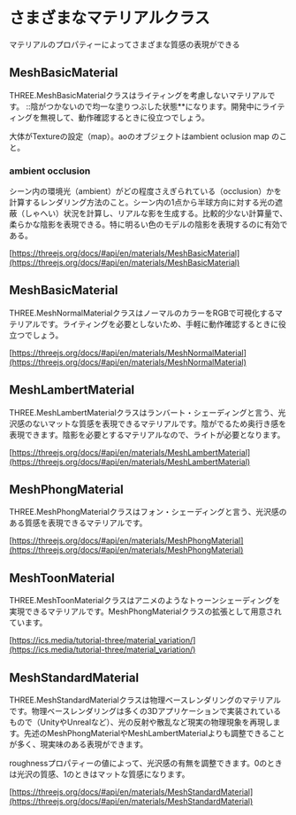 # さまざまなマテリアルクラス
マテリアルのプロパティーによってさまざまな質感の表現ができる

## MeshBasicMaterial
THREE.MeshBasicMaterialクラスはライティングを考慮しないマテリアルです。  ::陰がつかないので均一な塗りつぶした状態**になります。開発中にライティングを無視して、動作確認するときに役立つでしょう。


大体がTextureの設定（map）。aoのオブジェクトはambient oclusion map のこと。
### ambient occlusion
シーン内の環境光（ambient）がどの程度さえぎられている（occlusion）かを計算するレンダリング方法のこと。シーン内の1点から半球方向に対する光の遮蔽（しゃへい）状況を計算し、リアルな影を生成する。比較的少ない計算量で、柔らかな陰影を表現できる。特に明るい色のモデルの陰影を表現するのに有効である。

[https://threejs.org/docs/#api/en/materials/MeshBasicMaterial](https://threejs.org/docs/#api/en/materials/MeshBasicMaterial)

## MeshBasicMaterial
THREE.MeshNormalMaterialクラスはノーマルのカラーをRGBで可視化するマテリアルです。ライティングを必要としないため、手軽に動作確認するときに役立つでしょう。

[https://threejs.org/docs/#api/en/materials/MeshNormalMaterial](https://threejs.org/docs/#api/en/materials/MeshNormalMaterial)

## MeshLambertMaterial
THREE.MeshLambertMaterialクラスはランバート・シェーディングと言う、光沢感のないマットな質感を表現できるマテリアルです。陰がでるため奥行き感を表現できます。陰影を必要とするマテリアルなので、ライトが必要となります。

[https://threejs.org/docs/#api/en/materials/MeshLambertMaterial](https://threejs.org/docs/#api/en/materials/MeshLambertMaterial)

## MeshPhongMaterial
THREE.MeshPhongMaterialクラスはフォン・シェーディングと言う、光沢感のある質感を表現できるマテリアルです。

[https://threejs.org/docs/#api/en/materials/MeshPhongMaterial](https://threejs.org/docs/#api/en/materials/MeshPhongMaterial)

## MeshToonMaterial
THREE.MeshToonMaterialクラスはアニメのようなトゥーンシェーディングを実現できるマテリアルです。MeshPhongMaterialクラスの拡張として用意されています。

[https://ics.media/tutorial-three/material_variation/](https://ics.media/tutorial-three/material_variation/)


## MeshStandardMaterial
THREE.MeshStandardMaterialクラスは物理ベースレンダリングのマテリアルです。物理ベースレンダリングは多くの3Dアプリケーションで実装されているもので（UnityやUnrealなど）、光の反射や散乱など現実の物理現象を再現します。先述のMeshPhongMaterialやMeshLambertMaterialよりも調整できることが多く、現実味のある表現ができます。

roughnessプロパティーの値によって、光沢感の有無を調整できます。0のときは光沢の質感、1のときはマットな質感になります。

[https://threejs.org/docs/#api/en/materials/MeshStandardMaterial](https://threejs.org/docs/#api/en/materials/MeshStandardMaterial)